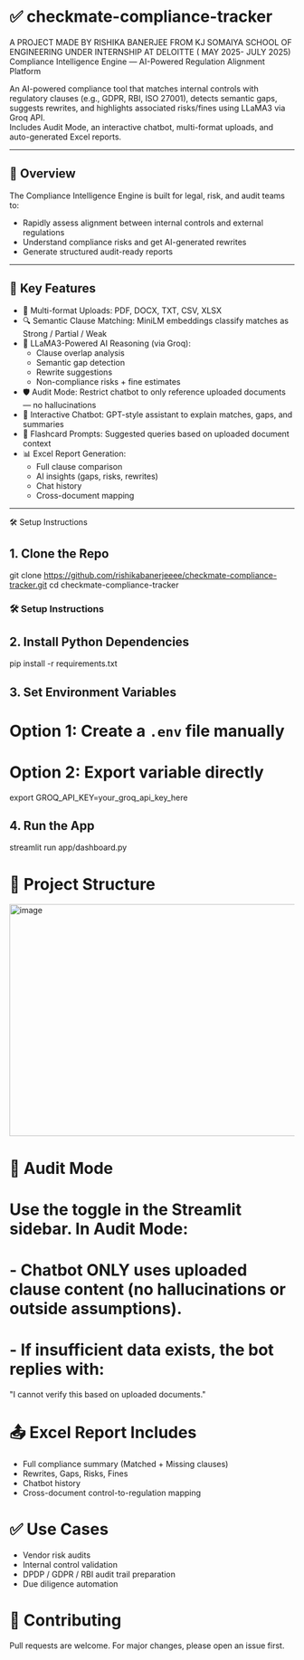 # ✅ checkmate-compliance-tracker  
A PROJECT MADE BY RISHIKA BANERJEE FROM KJ SOMAIYA SCHOOL OF ENGINEERING UNDER INTERNSHIP AT DELOITTE ( MAY 2025- JULY 2025)
Compliance Intelligence Engine — AI-Powered Regulation Alignment Platform

An AI-powered compliance tool that matches internal controls with regulatory clauses (e.g., GDPR, RBI, ISO 27001), detects semantic gaps, suggests rewrites, and highlights associated risks/fines using LLaMA3 via Groq API.  
Includes Audit Mode, an interactive chatbot, multi-format uploads, and auto-generated Excel reports.

---

## 🧠 Overview

The Compliance Intelligence Engine is built for legal, risk, and audit teams to:

- Rapidly assess alignment between internal controls and external regulations  
- Understand compliance risks and get AI-generated rewrites  
- Generate structured audit-ready reports  

---

## 🚀 Key Features

- 📂 Multi-format Uploads: PDF, DOCX, TXT, CSV, XLSX  
- 🔍 Semantic Clause Matching: MiniLM embeddings classify matches as Strong / Partial / Weak  
- 🧠 LLaMA3-Powered AI Reasoning (via Groq):
  - Clause overlap analysis  
  - Semantic gap detection  
  - Rewrite suggestions  
  - Non-compliance risks + fine estimates  
- 🛡️ Audit Mode: Restrict chatbot to only reference uploaded documents — no hallucinations  
- 🤖 Interactive Chatbot: GPT-style assistant to explain matches, gaps, and summaries  
- 💬 Flashcard Prompts: Suggested queries based on uploaded document context  
- 📊 Excel Report Generation:
  - Full clause comparison
  - AI insights (gaps, risks, rewrites)
  - Chat history
  - Cross-document mapping

---

🛠️ Setup Instructions

## 1. Clone the Repo
git clone https://github.com/rishikabanerjeeee/checkmate-compliance-tracker.git
cd checkmate-compliance-tracker

### 🛠️ Setup Instructions

## 2. Install Python Dependencies
pip install -r requirements.txt

## 3. Set Environment Variables
# Option 1: Create a `.env` file manually
# Option 2: Export variable directly
export GROQ_API_KEY=your_groq_api_key_here

## 4. Run the App
streamlit run app/dashboard.py

# 📁 Project Structure

<img width="958" height="410" alt="image" src="https://github.com/user-attachments/assets/f7d4e2e8-7999-4774-b07c-86957cf07a1b" />

# 🔐 Audit Mode

# Use the toggle in the Streamlit sidebar. In Audit Mode:
# - Chatbot ONLY uses uploaded clause content (no hallucinations or outside assumptions).
# - If insufficient data exists, the bot replies with:

"I cannot verify this based on uploaded documents."
# 📤 Excel Report Includes

- Full compliance summary (Matched + Missing clauses)
- Rewrites, Gaps, Risks, Fines
- Chatbot history
- Cross-document control-to-regulation mapping
# ✅ Use Cases

- Vendor risk audits
- Internal control validation
- DPDP / GDPR / RBI audit trail preparation
- Due diligence automation
# 🤝 Contributing

Pull requests are welcome. For major changes, please open an issue first.
